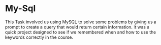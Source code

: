 # My-Sql

This Task involved us using MySQL to solve some problems by giving us a prompt to create a query that would return certain information.
It was a quick project designed to see if we remembered when and how to use the keywords correctly in the course.
